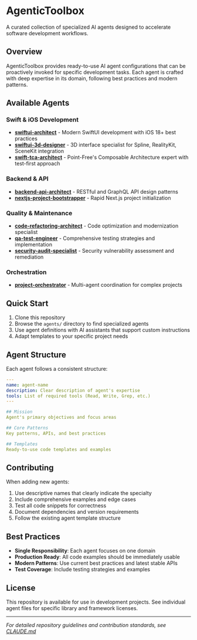 # AgenticToolbox

A curated collection of specialized AI agents designed to accelerate software development workflows.

## Overview

AgenticToolbox provides ready-to-use AI agent configurations that can be proactively invoked for specific development tasks. Each agent is crafted with deep expertise in its domain, following best practices and modern patterns.

## Available Agents

### Swift & iOS Development
- **[swiftui-architect](agents/swiftui-architect.md)** - Modern SwiftUI development with iOS 18+ best practices
- **[swiftui-3d-designer](agents/swiftui-3d-designer.md)** - 3D interface specialist for Spline, RealityKit, SceneKit integration
- **[swift-tca-architect](agents/swift-tca-architect.md)** - Point-Free's Composable Architecture expert with test-first approach

### Backend & API
- **[backend-api-architect](agents/backend-api-architect.md)** - RESTful and GraphQL API design patterns
- **[nextjs-project-bootstrapper](agents/nextjs-project-bootstrapper.md)** - Rapid Next.js project initialization

### Quality & Maintenance
- **[code-refactoring-architect](agents/code-refactoring-architect.md)** - Code optimization and modernization specialist
- **[qa-test-engineer](agents/qa-test-engineer.md)** - Comprehensive testing strategies and implementation
- **[security-audit-specialist](agents/security-audit-specialist.md)** - Security vulnerability assessment and remediation

### Orchestration
- **[project-orchestrator](agents/project-orchestrator.md)** - Multi-agent coordination for complex projects

## Quick Start

1. Clone this repository
2. Browse the `agents/` directory to find specialized agents
3. Use agent definitions with AI assistants that support custom instructions
4. Adapt templates to your specific project needs

## Agent Structure

Each agent follows a consistent structure:
```yaml
---
name: agent-name
description: Clear description of agent's expertise
tools: List of required tools (Read, Write, Grep, etc.)
---

## Mission
Agent's primary objectives and focus areas

## Core Patterns
Key patterns, APIs, and best practices

## Templates
Ready-to-use code templates and examples
```

## Contributing

When adding new agents:
1. Use descriptive names that clearly indicate the specialty
2. Include comprehensive examples and edge cases
3. Test all code snippets for correctness
4. Document dependencies and version requirements
5. Follow the existing agent template structure

## Best Practices

- **Single Responsibility**: Each agent focuses on one domain
- **Production Ready**: All code examples should be immediately usable
- **Modern Patterns**: Use current best practices and latest stable APIs
- **Test Coverage**: Include testing strategies and examples

## License

This repository is available for use in development projects. See individual agent files for specific library and framework licenses.

---

*For detailed repository guidelines and contribution standards, see [CLAUDE.md](CLAUDE.md)*